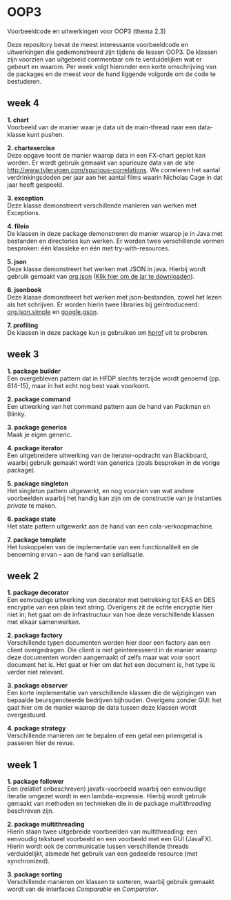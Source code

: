 # OOP3
Voorbeeldcode en uitwerkingen voor OOP3 (thema 2.3)

Deze repository bevat de meest interessante voorbeeldcode en uitwerkingen die gedemonstreerd zijn tijdens de lessen OOP3. De klassen zijn voorzien van uitgebreid commentaar om te verduidelijken wat er gebeurt en waarom. Per week volgt hieronder een korte omschrijving van de packages en de meest voor de hand liggende volgorde om de code te bestuderen.

## week 4
**1. chart**<br/>
Voorbeeld van de manier waar je data uit de main-thread naar een data-klasse kunt pushen.

**2. chartexercise**<br/>
Deze opgave toont de manier waarop data in een FX-chart geplot kan worden. Er wordt gebruik
gemaakt van spurieuze data van de site <a href="http://www.tylervigen.com/spurious-correlations">http://www.tylervigen.com/spurious-correlations</a>. We correleren het aantal verdrinkingsdoden per jaar aan het
aantal films waarin Nicholas Cage in dat jaar heeft gespeeld.

**3. exception**<br/>
Deze klasse demonstreert verschillende manieren van werken met Exceptions.

**4. fileio**<br/>
De klassen in deze package demonstreren de manier waarop je in Java met bestanden en directories
kun werken. Er worden twee verschillende vormen besproken: één klassieke en één met try-with-resources.

**5. json**<br/>
Deze klasse demonstreert het werken met JSON in java. Hierbij wordt gebruik gemaakt van <a href="https://github.com/stleary/JSON-java">org.json</a> (<a href="http://central.maven.org/maven2/org/json/json/20180813/json-20180813.jar">Klik hier om de jar te downloaden</a>).

**6. jsonbook**<br/>
Deze klasse demonstreert het werken met json-bestanden, zowel het lezen als het schrijven. Er worden
hierin twee libraries bij geïntroduceerd: <a href="http://www.java2s.com/Code/Jar/j/Downloadjsonsimple11jar.htm">org.json.simple</a> en <a href="https://mvnrepository.com/artifact/com.google.code.gson/gson">google.gson</a>.

**7. profiling**<br/>
De klassen in deze package kun je gebruiken om <a href="https://docs.oracle.com/javase/8/docs/technotes/guides/troubleshoot/tooldescr008.html">hprof</a> uit te proberen.


## week 3
**1. package builder**<br/>
Een overgebleven pattern dat in HFDP slechts terzijde wordt genoemd (pp. 614-15), maar in het echt nog best vaak voorkomt.

**2. package command**<br/>
Een uitwerking van het command pattern aan de hand van Packman en Blinky.

**3. package generics**<br/>
Maak je eigen generic.

**4. package iterator**<br/>
Een uitgebreidere uitwerking van de iterator-opdracht van Blackboard, waarbij gebruik gemaakt wordt van generics (zoals besproken in de vorige package).

**5. package singleton**<br/>
Het singleton pattern uitgewerkt, en nog voorzien van wat andere voorbeelden waarbij het handig kan zijn om de constructie van je instanties *private* te maken.

**6. package state**<br/>
Het state pattern uitgewerkt aan de hand van een cola-verkoopmachine.

**7. package template**<br/>
Het loskoppelen van de implementatie van een functionaliteit en de benoeming ervan – aan de hand van serialisatie.

## week 2
**1. package decorator**<br/>
Een eenvoudige uitwerking van decorator met betrekking tot EAS en DES encryptie van een plain text string. Overigens zit de echte encryptie hier niet in; het gaat om de infrastructuur van hoe deze verschillende klassen met elkaar samenwerken.

**2. package factory**<br/>
Verschillende typen documenten worden hier door een factory aan een client overgedragen. Die client is niet geïnteresseerd in de manier waarop deze documenten worden aangemaakt of zelfs maar wat voor soort document het is. Het gaat er hier om dat het een document is, het type is verder niet relevant.

**3. package observer**<br/>
Een korte implementatie van verschillende klassen die de wijzigingen van bepaalde beursgenoteerde bedrijven bijhouden. Overigens zonder GUI: het gaat hier om de manier waarop de data tussen deze klassen wordt overgestuurd.

**4. package strategy**<br/>
Verschillende manieren om te bepalen of een getal een priemgetal is passeren hier de revue.


## week 1

**1. package follower**<br/>
Een (relatief onbeschreven) javafx-voorbeeld waarbij een eenvoudige iteratie omgezet wordt in een lambda-expressie. Hierbij wordt gebruik gemaakt van methoden en technieken die in de package *multithreading* beschreven zijn.

**2. package multithreading**<br/>
Hierin staan twee uitgebreide voorbeelden van multithreading: een eenvoudig tekstueel voorbeeld en een voorbeeld met een GUI (JavaFX). Hierin wordt ook de communicatie tussen verschillende threads verduidelijkt, alsmede het gebruik van een gedeelde resource (met synchronized).

**3. package sorting**<br/>
Verschillende manieren om klassen te sorteren, waarbij gebruik gemaakt wordt van de interfaces *Comparable* en *Comparator*.
